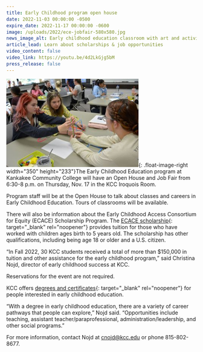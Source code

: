```yaml
---
title: Early Childhood program open house
date: 2022-11-03 00:00:00 -0500
expire_date: 2022-11-17 00:00:00 -0600
image: /uploads/2022/ece-jobfair-580x580.jpg
news_image_alt: Early childhood education classroom with art and activity items
article_lead: Learn about scholarships & job opportunities
video_content: false
video_link: https://youtu.be/4d2LkGjg5bM
press_release: false
---
```

![Students in the Infant/Toddler Care class at KCC](/uploads/2022/ece-350x233.JPG "Students in the Infant/Toddler Care class at KCC"){: .float-image-right width="350" height="233"}The Early Childhood Education program at Kankakee Community College will have an Open House and Job Fair from 6:30-8 p.m. on Thursday, Nov. 17 in the KCC Iroquois Room.

Program staff will be at the Open House to talk about classes and careers in Early Childhood Education. Tours of classrooms will be available.

There will also be information about the Early Childhood Access Consortium for Equity (ECACE) Scholarship Program. The [ECACE scholarship](http://earlychildhoodscholarship.kcc.edu/){: target="_blank" rel="noopener"} provides tuition for those who have worked with children ages birth to 5 years old. The scholarship has other qualifications, including being age 18 or older and a U.S. citizen.

“In Fall 2022, 30 KCC students received a total of more than $150,000 in tuition and other assistance for the early childhood program,” said Christina Nojd, director of early childhood success at KCC.

Reservations for the event are not required.

KCC offers [degrees and certificates](https://kcc.smartcatalogiq.com/en/2022-2023/academic-catalog/programs-of-study-by-area/education/early-childhood-education/){: target="_blank" rel="noopener"} for people interested in early childhood education.

“With a degree in early childhood education, there are a variety of career pathways that people can explore,” Nojd said. “Opportunities include teaching, assistant teacher/paraprofessional, administration/leadership, and other social programs.”

For more information, contact Nojd at [cnojd@kcc.edu](mailto:cnojd@kcc.edu) or phone 815-802-8677.